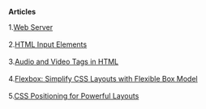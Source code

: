 **Articles**

1.[Web Server](https://web-server.hashnode.dev/web-server)<br/>
<br/>
2.[HTML Input Elements](https://web-server.hashnode.dev/html-input-elements)<br/>
<br/>
3.[Audio and Video Tags in HTML](https://web-server.hashnode.dev/understanding-the-audio-and-video-tags-in-html)<br/>
<br/>
4.[Flexbox: Simplify CSS Layouts with Flexible Box Model](https://web-server.hashnode.dev/flexbox-simplify-css-layouts-with-flexible-box-model)<br/>
<br/>
5.[CSS Positioning for Powerful Layouts](https://web-server.hashnode.dev/css-positioning-for-powerful-layouts)<br/>
<br/>
 
